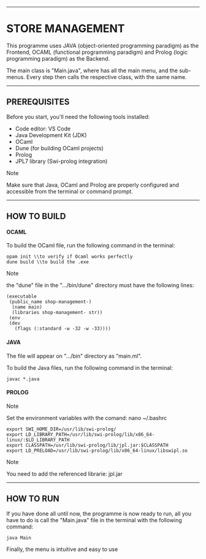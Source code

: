 ___________________________________________________

# STORE MANAGEMENT 
This programme uses JAVA (object-oriented programming paradigm) as the Frontend, OCAML (functional programming paradigm) and Prolog (logic programming paradigm) as the Backend.

The main class is "Main.java", where has all the main menu, and the sub-menus. Every step then calls the respective class, with the same name.
____________________________________
## PREREQUISITES 

Before you start, you'll need the following tools installed:
- Code editor: VS Code
- Java Development Kit (JDK)
- OCaml
- Dune (for building OCaml projects)
- Prolog
- JPL7 library (Swi-prolog integration)

>[!NOTE]
> Make sure that Java, OCaml and Prolog are properly configured and accessible from the terminal or command prompt.
____________________________________
## HOW TO BUILD 

#### OCAML
To build the OCaml file, run the following command in the terminal:

```
opam init \\to verify if Ocaml works perfectly
dune build \\to build the .exe 
```

>[!NOTE]
>the "dune" file in the ".../bin/dune" directory must have the following lines: 

```
(executable
 (public_name shop-management-)
  (name main) 
  (libraries shop-management- str))
 (env 
 (dev
   (flags (:standard -w -32 -w -33))))
```

#### JAVA
The file will appear on ".../bin" directory as "main.ml". 

To build the Java files, run the following command in the terminal: 

```
javac *.java
```

#### PROLOG


>[!NOTE]
>Set the environment variables with the comand: nano ~/.bashrc

```
export SWI_HOME_DIR=/usr/lib/swi-prolog/
export LD_LIBRARY_PATH=/usr/lib/swi-prolog/lib/x86_64-linux/:$LD_LIBRARY_PATH
export CLASSPATH=/usr/lib/swi-prolog/lib/jpl.jar:$CLASSPATH
export LD_PRELOAD=/usr/lib/swi-prolog/lib/x86_64-linux/libswipl.so
```

>[!NOTE]
> You need to add the referenced librarie: jpl.jar
___________________________________
## HOW TO RUN  

If you have done all until now, the programme is now ready to run, all you have to do is call the "Main.java" file in the terminal with the following command: 

``` 
java Main
```

Finally, the menu is intuitive and easy to use